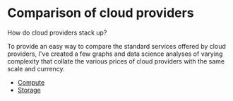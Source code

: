 # Comparison of cloud providers
How do cloud providers stack up?

To provide an easy way to compare the standard services offered by cloud providers, I've created a few graphs and data science analyses of varying complexity that collate the various prices of cloud providers with the same scale and currency.

* [Compute](/compute)
* [Storage](/storage)
